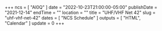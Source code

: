 +++
ncs = [ "AI0Q" ]
date = "2022-10-23T21:00:00-05:00"
publishDate = "2021-12-14"
endTime = ""
location = ""
title = "UHF/VHF Net 42"
slug = "uhf-vhf-net-42"
dates = [ "NCS Schedule" ]
outputs = [ "HTML", "Calendar" ]
update = 0
+++
